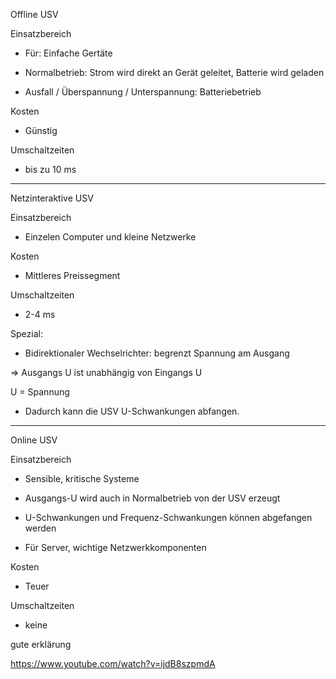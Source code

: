 Offline USV

Einsatzbereich


- Für: Einfache Gertäte

- Normalbetrieb: Strom wird direkt an Gerät geleitet, Batterie wird geladen

- Ausfall / Überspannung / Unterspannung: Batteriebetrieb


Kosten

- Günstig

Umschaltzeiten

- bis zu 10 ms



-------------------------
Netzinteraktive USV


Einsatzbereich

- Einzelen Computer und kleine Netzwerke

Kosten

- Mittleres Preissegment

Umschaltzeiten

- 2-4 ms

Spezial:

- Bidirektionaler Wechselrichter: begrenzt Spannung am Ausgang

=> Ausgangs U ist unabhängig von Eingangs U

U = Spannung

- Dadurch kann die USV U-Schwankungen abfangen.



-------------------------
Online USV

Einsatzbereich

- Sensible, kritische Systeme

- Ausgangs-U wird auch in Normalbetrieb von der USV erzeugt

- U-Schwankungen und Frequenz-Schwankungen können abgefangen werden

- Für Server, wichtige Netzwerkkomponenten

Kosten

- Teuer

Umschaltzeiten

- keine

gute erklärung

https://www.youtube.com/watch?v=ijdB8szpmdA
